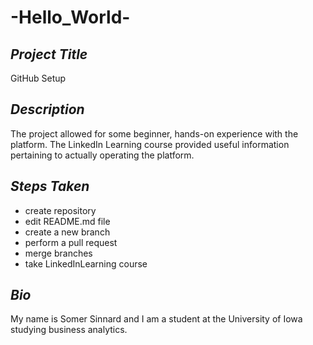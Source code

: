 # **-Hello_World-**

## *Project Title*
GitHub Setup

## *Description*
The project allowed for some beginner, hands-on experience with the platform. The LinkedIn Learning course provided useful information pertaining to actually operating the platform.

## *Steps Taken*
- create repository
- edit README.md file
- create a new branch
- perform a pull request
- merge branches
- take LinkedInLearning course

## *Bio*
My name is Somer Sinnard and I am a student at the University of Iowa studying business analytics.
